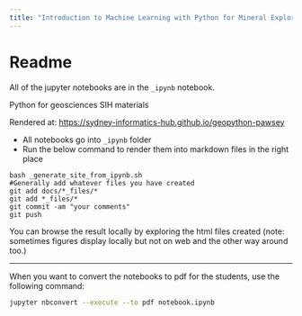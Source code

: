 ```yaml
---
title: "Introduction to Machine Learning with Python for Mineral Exploration"
---
```

# Readme

All of the jupyter notebooks are in the `_ipynb` notebook.

Python for geosciences SIH materials

Rendered at: https://sydney-informatics-hub.github.io/geopython-pawsey

- All notebooks go into `_ipynb` folder
- Run the below command to render them into markdown files in the right place

```
bash _generate_site_from_ipynb.sh
#Generally add whatever files you have created
git add docs/*_files/*
git add *_files/*
git commit -am "your comments"
git push
```
You can browse the result locally by exploring the html files created (note: sometimes figures display locally but not on web and the other way around too.)

***

When you want to convert the notebooks to pdf for the students, use the following command:

```sh
jupyter nbconvert --execute --to pdf notebook.ipynb
```
